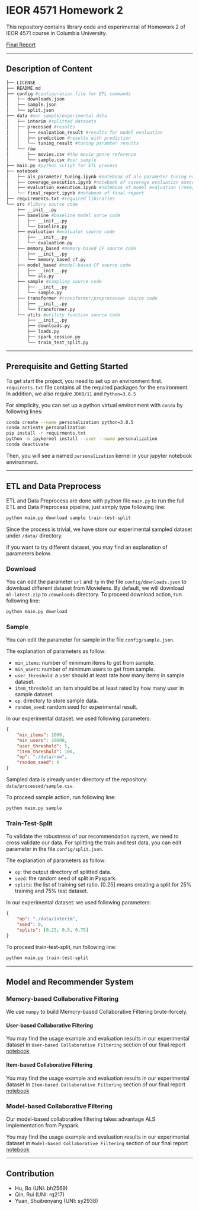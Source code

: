# IEOR 4571 Homework 2

This repository contains library code and experimental of Homework 2 of IEOR 4571 course in Columbia University.

[Final Report](./notebook/final_report.ipynb)

----

## Description of Content

``` bash
├── LICENSE
├── README.md
├── config #configuration file for ETL commands
│   ├── downloads.json
│   ├── sample.json
│   └── split.json
├── data #our sample/experimental data
│   ├── interim #splitted datasets
│   ├── processed #results
│   │   ├── evaluation_result #results for model evaluation
│   │   ├── prediction #results with prediction
│   │   └── tuning_result #tuning paramter results
│   └── raw
│       ├── movies.csv #the movie genre reference
│       └── sample.csv #our sample
├── main.py #python script for ETL process
├── notebook
│   ├── als_parameter_tuning.ipynb #notebook of als parameter tuning execution
│   ├── coverage_execution.ipynb #notebook of coverage evaluation execution
│   ├── evaluation_execution.ipynb #notebook of model evaluation (rmse/acc) execution
│   └── final_report.ipynb #notebook of final report
├── requirements.txt #required libiraries
└── src #libary source code
    ├── __init__.py
    ├── baseline #baseline model sorce code
    │   ├── __init__.py
    │   └── baseline.py
    ├── evaluation #evaluator source code
    │   ├── __init__.py
    │   └── evaluation.py
    ├── memory_based #memory-based CF source code
    │   ├── __init__.py
    │   └── memory_based_cf.py
    ├── model_based #model-based CF source code
    │   ├── __init__.py
    │   └── als.py
    ├── sample #sampling source code
    │   ├── __init__.py
    │   └── sample.py
    ├── transformer #transformer/preprocessor source code
    │   ├── __init__.py
    │   └── transformer.py
    └── utils #utility function source code
        ├── __init__.py
        ├── downloads.py
        ├── loads.py
        ├── spark_session.py
        └── train_test_split.py
```

----

## Prerequisite and Getting Started

To get start the project, you need to set up an environment first. `requirents.txt` file contains all the required packages for the environment. In addition, we also require `JDK8/11` and `Python=3.8.5`

For simplicity, you can set up a python virtual environment with `conda` by following lines:

```bash
conda create --name personalization python=3.8.5
conda activate personalization
pip install -r requirments.txt
python -m ipykernel install --user --name personalization
conda deactivate
```

Then, you will see a named `personalization` kernel in your jupyter notebook environment.

----

## ETL and Data Preprocess

ETL and Data Preprocess are done with python file `main.py` to run the full ETL and Data Preprocess pipeline, just simply type following line:

``` bash
python main.py download sample train-test-split
```

Since the process is trivial, we have store our experimental sampled dataset under `/data/` directory.

If you want to try different dataset, you may find an explanation of parameters below.

### Download

You can edit the parameter `url` and `fp` in the file `config/downloads.json` to download different dataset from Movielens. By default, we will download `ml-latest.zip` to `/downloads` directory. To proceed download action, run following line:

``` bash
python main.py download
```

### Sample

You can edit the parameter for sample in the file `config/sample.json`.

The explanation of parameters as follow:

- `min_items`: number of minimum items to get from sample.
- `min_users`: number of minimum users to get from sample.
- `user_threshold`: a user should at least rate how many items in sample dataset.
- `item_threshold`: an item should be at least rated by how many user in sample dataset.
- `op`: directory to store sample data.
- `random_seed`: random seed for experimental result.

In our experimental dataset: we used following parameters:

```json
{
    "min_items": 1000,
    "min_users": 20000,
    "user_threshold": 5,
    "item_threshold": 100,
    "op": "./data/raw",
    "random_seed": 0
}
```

Sampled data is already under directory of the repository: `data/processed/sample.csv`.

To proceed sample action, run following line:

``` bash
python main.py sample
```

### Train-Test-Split

To validate the robustness of our recommendation system, we need to cross validate our data. For splitting the train and test data, you can edit parameter in the file `config/split.json`.

The explanation of parameters as follow:

- `op`: the output directory of splitted data.
- `seed`: the random seed of split in Pyspark.
- `splits`: the list of training set ratio. [0.25] means creating a split for 25% training and 75% test dataset.

In our experimental dataset: we used following parameters:

```json
{
    "op": "./data/interim",
    "seed": 0,
    "splits": [0.25, 0.5, 0.75]
}

```

To proceed train-test-split, run following line:

```bash
python main.py train-test-split
```

----

## Model and Recommender System

### Memory-based Collaborative Filtering

We use `numpy` to build Memory-based Collaborative Filtering brute-forcely.

#### User-based Collaborative Filtering

You may find the usage example and evaluation results in our experimental dataset in `User-based Collaborative Filtering` section of our final report [notebook](./notebook/final_report.ipynb#Memory-Based-Collaborative-Filtering)

#### Item-based Collaborative Filtering

You may find the usage example and evaluation results in our experimental dataset in `Item-based Collaborative Filtering` section of our final report [notebook](./notebook/final_report.ipynb#Memory-Based-Collaborative-Filtering)

### Model-based Collaborative Filtering

Our model-based collaborative filtering takes advantage ALS implementation from Pyspark.

You may find the usage example and evaluation results in our experimental dataset in `Model-based Collaborative Filtering` section of our final report [notebook](./notebook/final_report.ipynb#Model-Based-Collaborative-Filtering)

----

## Contribution

- Hu, Bo (UNI: bh2569)
- Qin, Rui (UNI: rq217)
- Yuan, Shuibenyang (UNI: sy2938)